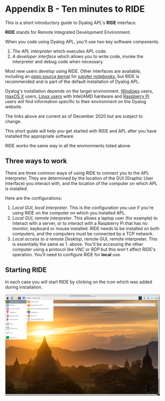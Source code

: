 # Appendix B - Ten minutes to RIDE

This is a short introductory guide to Dyalog APL's **RIDE** interface.

**RIDE** stands for Remote Integrated Development Environment.

When you code using Dyalog APL, you'll use two key software components.

1. *The APL interpreter* which executes APL code.
1. *A developer interface* which allows you to write code, invoke the interpreter and debug code when necessary.

Most new users develop using RIDE. Other interfaces are available, including an
[open source kernel](https://github.com/Dyalog/dyalog-jupyter-kernel)
for [jupyter notebooks](https://jupyter.org/), but RIDE is recommended
and is part of the default installation of Dyalog APL.

Dyalog's installation depends on the target environment.
[Windows]() users, [maxOS X]() users, [Linux users]() with Intel/AMD hardware and [Raspberry Pi]()
users will find information specific to their environment on the Dyalog website.

The links above are current as of December 2020 but are subject to change.

This short guide will help you get started with RIDE and APL after you have installed the appropriate software.

RIDE works the same way in all the environments listed above.

## Three ways to work

There are three common ways of using RIDE to connect you to the APL interpreter, They are determined by
the location of the GUI (Graphic User Interface) you interact with, and the location of the computer on
which APL is installed.

Here are the configurations:

1. *Local GUI, local Interpreter*. This is the configuration you use if you're using RIDE on the computer
   on which you installed APL.
1. *Local GUI, remote interpreter*. This allows a laptop user (for example) to interact with a server, or to interact
   with a Raspberry Pi that has no monitor, keyboard or mouse installed. RIDE needs to be installed on both computers,
   and the computers must be connected by a TCP network.
1. *Local access to a remote Desktop*, remote GUI, remote interpreter. This is essentially the same as 1. above.
   You'll be accessing the other computer using a protocol like *VNC* or *RDP* but this won't affect RIDE's operation.
   You'll need to configure RIDE for **local** use. 

## Starting RIDE

In each case you will start RIDE by clicking on the icon which was added during installation.

![Starting RIDE](images/ride-01.png)





